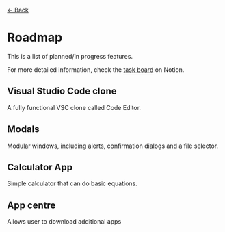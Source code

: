 [← Back](../README.md)

# Roadmap

This is a list of planned/in progress features.

For more detailed information, check the [task board](https://prozilla.notion.site/8325fabca1fb4f9885b6d6dfd5aa64c8?v=1a59f7ce50914f5ea711fe6460e52868&pvs=4) on Notion.

## Visual Studio Code clone

A fully functional VSC clone called Code Editor.

## Modals

Modular windows, including alerts, confirmation dialogs and a file selector.

## Calculator App

Simple calculator that can do basic equations.

## App centre

Allows user to download additional apps